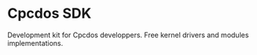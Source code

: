 # Cpcdos SDK
Development kit for Cpcdos developpers. 
Free kernel drivers and modules implementations. 
